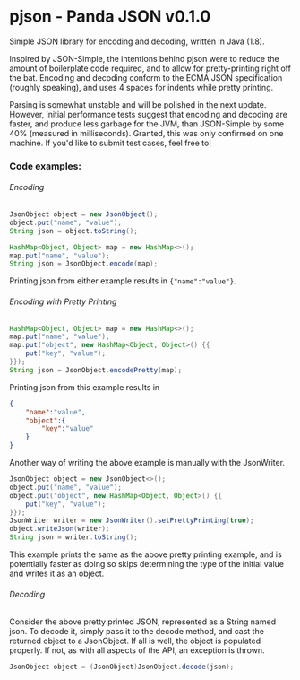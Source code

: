 # pjson - Panda JSON v0.1.0
Simple JSON library for encoding and decoding, written in Java (1.8).

Inspired by JSON-Simple, the intentions behind pjson were to reduce the amount of boilerplate code required, and to allow for pretty-printing right off the bat. Encoding and decoding conform to the ECMA JSON specification (roughly speaking), and uses 4 spaces for indents while pretty printing.

Parsing is somewhat unstable and will be polished in the next update. However, initial performance tests suggest that encoding and decoding are faster, and produce less garbage for the JVM, than JSON-Simple by some 40% (measured in milliseconds). Granted, this was only confirmed on one machine. If you'd like to submit test cases, feel free to!



### Code examples:
###### Encoding
```java
JsonObject object = new JsonObject();
object.put("name", "value");
String json = object.toString();
```
```java
HashMap<Object, Object> map = new HashMap<>();
map.put("name", "value");
String json = JsonObject.encode(map);
```
Printing json from either example results in `{"name":"value"}`.
###### Encoding with Pretty Printing
```java
HashMap<Object, Object> map = new HashMap<>();
map.put("name", "value");
map.put("object", new HashMap<Object, Object>() {{
    put("key", "value");
}});
String json = JsonObject.encodePretty(map);
```
Printing json from this example results in 
```json
{
    "name":"value",
    "object":{
        "key":"value"
    }
}
```
Another way of writing the above example is manually with the JsonWriter.
```java
JsonObject object = new JsonObject<>();
object.put("name", "value");
object.put("object", new HashMap<Object, Object>() {{
    put("key", "value");
}});
JsonWriter writer = new JsonWriter().setPrettyPrinting(true);
object.writeJson(writer);
String json = writer.toString();
```
This example prints the same as the above pretty printing example, and is potentially faster as doing so skips determining the type of the initial value and writes it as an object.
###### Decoding
Consider the above pretty printed JSON, represented as a String named json. To decode it, simply pass it to the decode method, and cast the returned object to a JsonObject. If all is well, the object is populated properly. If not, as with all aspects of the API, an exception is thrown.
```java
JsonObject object = (JsonObject)JsonObject.decode(json);
```
